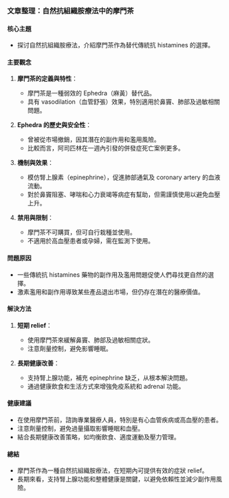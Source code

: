 ### 文章整理：自然抗組織胺療法中的摩門茶

#### 核心主題
- 探讨自然抗組織胺療法，介紹摩門茶作為替代傳統抗 histamines 的選擇。

#### 主要觀念
1. **摩門茶的定義與特性**：
   - 摩門茶是一種弱效的 Ephedra（麻黃）替代品。
   - 具有 vasodilation（血管舒張）效果，特別適用於鼻竇、肺部及過敏相關問題。

2. **Ephedra 的歷史與安全性**：
   - 曾被從市場撤銷，因其潛在的副作用和濫用風險。
   - 比較而言，阿司匹林在一週內引發的併發症死亡案例更多。

3. **機制與效果**：
   - 模仿腎上腺素（epinephrine），促進肺部通氣及 coronary artery 的血液流動。
   - 對於鼻竇阻塞、哮喘和心力衰竭等病症有幫助，但需謹慎使用以避免血壓上升。

4. **禁用與限制**：
   - 摩門茶不可購買，但可自行栽種並使用。
   - 不適用於高血壓患者或孕婦，需在監測下使用。

#### 問題原因
- 一些傳統抗 histamines 藥物的副作用及濫用問題促使人們尋找更自然的選擇。
- 激素濫用和副作用導致某些產品退出市場，但仍存在潛在的醫療價值。

#### 解決方法
1. **短期 relief**：
   - 使用摩門茶來緩解鼻竇、肺部及過敏相關症狀。
   - 注意劑量控制，避免影響睡眠。

2. **長期健康改善**：
   - 支持腎上腺功能，補充 epinephrine 缺乏，从根本解決問題。
   - 通過健康飲食和生活方式來增強免疫系統和 adrenal 功能。

#### 健康建議
- 在使用摩門茶前，諮詢專業醫療人員，特別是有心血管疾病或高血壓的患者。
- 注意劑量控制，避免過量攝取影響睡眠和血壓。
- 結合長期健康改善策略，如均衡飲食、適度運動及壓力管理。

#### 總結
- 摩門茶作為一種自然抗組織胺療法，在短期內可提供有效的症狀 relief。
- 長期來看，支持腎上腺功能和整體健康是關鍵，以避免依賴性並減少副作用風險。